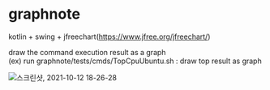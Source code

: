 # graphnote

kotlin + swing + jfreechart(https://www.jfree.org/jfreechart/)

draw the command execution result as a graph<br>
(ex) run graphnote/tests/cmds/TopCpuUbuntu.sh : draw top result as graph<br>

![스크린샷, 2021-10-12 18-26-28](https://user-images.githubusercontent.com/75207513/136930099-7835214b-409f-49f8-bd40-7b7c2cb14163.png)
